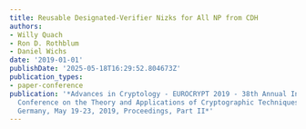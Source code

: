 ```yaml
---
title: Reusable Designated-Verifier Nizks for All NP from CDH
authors:
- Willy Quach
- Ron D. Rothblum
- Daniel Wichs
date: '2019-01-01'
publishDate: '2025-05-18T16:29:52.804673Z'
publication_types:
- paper-conference
publication: '*Advances in Cryptology - EUROCRYPT 2019 - 38th Annual International
  Conference on the Theory and Applications of Cryptographic Techniques, Darmstadt,
  Germany, May 19-23, 2019, Proceedings, Part II*'
---
```

